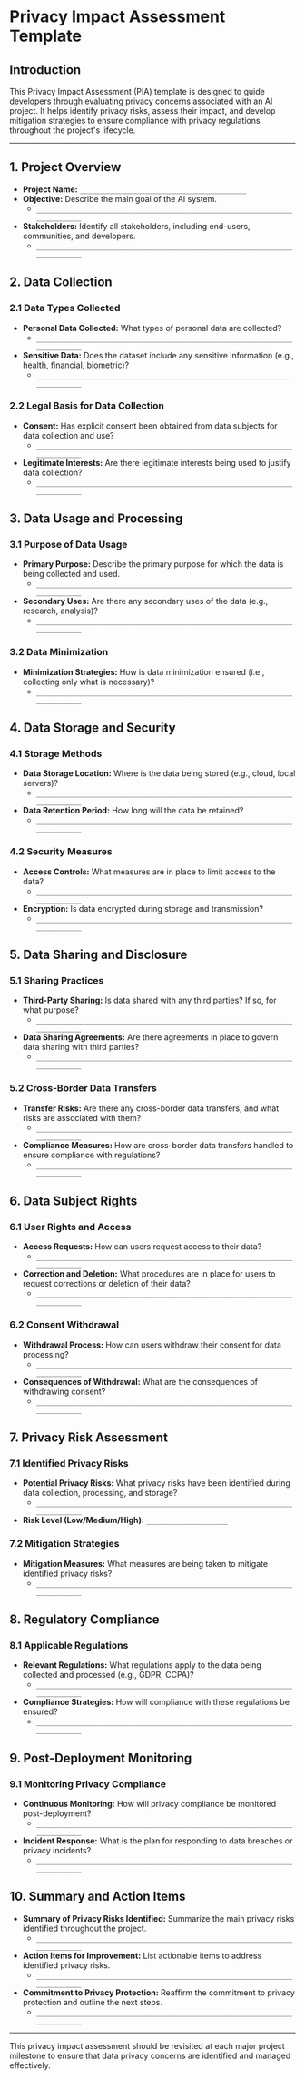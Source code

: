 # Privacy Impact Assessment Template

## Introduction

This Privacy Impact Assessment (PIA) template is designed to guide developers through evaluating privacy concerns associated with an AI project. It helps identify privacy risks, assess their impact, and develop mitigation strategies to ensure compliance with privacy regulations throughout the project's lifecycle.

---

## 1. Project Overview

- **Project Name:** `_________________________________________`
- **Objective:** Describe the main goal of the AI system.
  - `__________________________________________________________________________`
- **Stakeholders:** Identify all stakeholders, including end-users, communities, and developers.
  - `__________________________________________________________________________`

## 2. Data Collection

### 2.1 Data Types Collected
- **Personal Data Collected:** What types of personal data are collected?
  - `__________________________________________________________________________`
- **Sensitive Data:** Does the dataset include any sensitive information (e.g., health, financial, biometric)?
  - `__________________________________________________________________________`

### 2.2 Legal Basis for Data Collection
- **Consent:** Has explicit consent been obtained from data subjects for data collection and use?
  - `__________________________________________________________________________`
- **Legitimate Interests:** Are there legitimate interests being used to justify data collection?
  - `__________________________________________________________________________`

## 3. Data Usage and Processing

### 3.1 Purpose of Data Usage
- **Primary Purpose:** Describe the primary purpose for which the data is being collected and used.
  - `__________________________________________________________________________`
- **Secondary Uses:** Are there any secondary uses of the data (e.g., research, analysis)?
  - `__________________________________________________________________________`

### 3.2 Data Minimization
- **Minimization Strategies:** How is data minimization ensured (i.e., collecting only what is necessary)?
  - `__________________________________________________________________________`

## 4. Data Storage and Security

### 4.1 Storage Methods
- **Data Storage Location:** Where is the data being stored (e.g., cloud, local servers)?
  - `__________________________________________________________________________`
- **Data Retention Period:** How long will the data be retained?
  - `__________________________________________________________________________`

### 4.2 Security Measures
- **Access Controls:** What measures are in place to limit access to the data?
  - `__________________________________________________________________________`
- **Encryption:** Is data encrypted during storage and transmission?
  - `__________________________________________________________________________`

## 5. Data Sharing and Disclosure

### 5.1 Sharing Practices
- **Third-Party Sharing:** Is data shared with any third parties? If so, for what purpose?
  - `__________________________________________________________________________`
- **Data Sharing Agreements:** Are there agreements in place to govern data sharing with third parties?
  - `__________________________________________________________________________`

### 5.2 Cross-Border Data Transfers
- **Transfer Risks:** Are there any cross-border data transfers, and what risks are associated with them?
  - `__________________________________________________________________________`
- **Compliance Measures:** How are cross-border data transfers handled to ensure compliance with regulations?
  - `__________________________________________________________________________`

## 6. Data Subject Rights

### 6.1 User Rights and Access
- **Access Requests:** How can users request access to their data?
  - `__________________________________________________________________________`
- **Correction and Deletion:** What procedures are in place for users to request corrections or deletion of their data?
  - `__________________________________________________________________________`

### 6.2 Consent Withdrawal
- **Withdrawal Process:** How can users withdraw their consent for data processing?
  - `__________________________________________________________________________`
- **Consequences of Withdrawal:** What are the consequences of withdrawing consent?
  - `__________________________________________________________________________`

## 7. Privacy Risk Assessment

### 7.1 Identified Privacy Risks
- **Potential Privacy Risks:** What privacy risks have been identified during data collection, processing, and storage?
  - `__________________________________________________________________________`
- **Risk Level (Low/Medium/High):** `____________________`

### 7.2 Mitigation Strategies
- **Mitigation Measures:** What measures are being taken to mitigate identified privacy risks?
  - `__________________________________________________________________________`

## 8. Regulatory Compliance

### 8.1 Applicable Regulations
- **Relevant Regulations:** What regulations apply to the data being collected and processed (e.g., GDPR, CCPA)?
  - `__________________________________________________________________________`
- **Compliance Strategies:** How will compliance with these regulations be ensured?
  - `__________________________________________________________________________`

## 9. Post-Deployment Monitoring

### 9.1 Monitoring Privacy Compliance
- **Continuous Monitoring:** How will privacy compliance be monitored post-deployment?
  - `__________________________________________________________________________`
- **Incident Response:** What is the plan for responding to data breaches or privacy incidents?
  - `__________________________________________________________________________`

## 10. Summary and Action Items

- **Summary of Privacy Risks Identified:** Summarize the main privacy risks identified throughout the project.
  - `__________________________________________________________________________`
- **Action Items for Improvement:** List actionable items to address identified privacy risks.
  - `__________________________________________________________________________`
- **Commitment to Privacy Protection:** Reaffirm the commitment to privacy protection and outline the next steps.
  - `__________________________________________________________________________`

---

This privacy impact assessment should be revisited at each major project milestone to ensure that data privacy concerns are identified and managed effectively.
